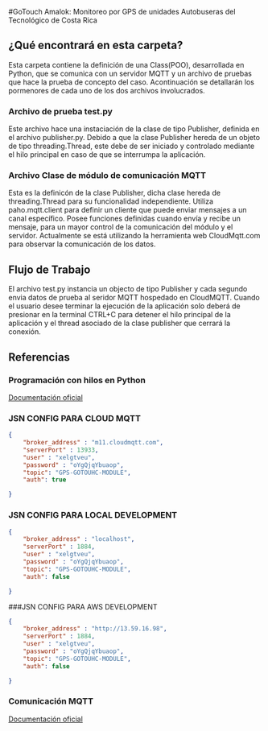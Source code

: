 #GoTouch Amalok: Monitoreo por GPS de unidades Autobuseras del Tecnológico de Costa Rica 
##  ¿Qué encontrará en esta carpeta?
Esta carpeta contiene la definición de una Class(POO), desarrollada en Python, que se comunica con un servidor MQTT y un archivo de pruebas que hace la prueba de concepto del caso.
Acontinuación se detallarán los pormenores de cada uno de los dos archivos involucrados.
### Archivo de prueba test.py
Este archivo hace una instaciación de la clase de tipo Publisher, definida en el archivo publisher.py. Debido a que la clase Publisher hereda de un objeto de tipo threading.Thread, este debe de ser iniciado y controlado mediante el hilo principal  en caso de que se interrumpa la aplicación.
### Archivo Clase de módulo de comunicación MQTT
Esta es la definicón de la clase Publisher, dicha clase hereda de threading.Thread para su funcionalidad independiente. Utiliza paho.mqtt.client para definir un cliente que puede enviar mensajes a un  canal específico.
Posee funciones definidas cuando envía y recibe un mensaje, para un mayor control de la comunicación del módulo y el servidor.
Actualmente se está utilizando la herramienta web CloudMqtt.com para observar la comunicación de los datos.
##  Flujo de Trabajo
El archivo test.py instancia un objecto de tipo Publisher y cada segundo envia datos de prueba al seridor MQTT hospedado en CloudMQTT.
Cuando el usuario desee terminar la ejecución de la aplicación solo deberá de presionar en la terminal CTRL+C para detener el hilo principal de la aplicación y el thread asociado de la clase publisher que cerrará la conexión.
##  Referencias

### Programación con hilos en Python
[Documentación oficial](https://docs.python.org/2/library/threading.html)
### JSN CONFIG PARA CLOUD MQTT
```json
{
	"broker_address" : "m11.cloudmqtt.com",
	"serverPort" : 13933,
	"user" : "xelgtveu",
	"password" : "oYgQjqYbuaop",
	"topic": "GPS-GOTOUHC-MODULE",
	"auth": true

}
```
### JSN CONFIG PARA LOCAL DEVELOPMENT
```json
{
	"broker_address" : "localhost",
	"serverPort" : 1884,
	"user" : "xelgtveu",
	"password" : "oYgQjqYbuaop",
	"topic": "GPS-GOTOUHC-MODULE",
	"auth": false

}
```

###JSN CONFIG PARA AWS DEVELOPMENT
```json
{
	"broker_address" : "http://13.59.16.98",
	"serverPort" : 1884,
	"user" : "xelgtveu",
	"password" : "oYgQjqYbuaop",
	"topic": "GPS-GOTOUHC-MODULE",
	"auth": false

}
```
### Comunicación MQTT
[Documentación oficial](https://pypi.python.org/pypi/paho-mqtt/1.1#connect-reconnect-disconnect)